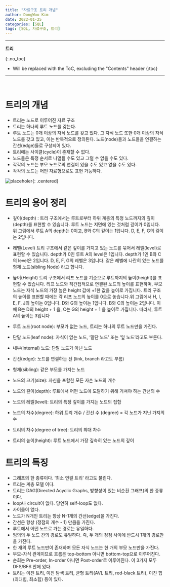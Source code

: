 ```yaml
---
title: "자료구조 트리 개념"
author: DongWoo Kim
date: 2022-01-25
categories: [SQL]
tags: [SQL, 자료구조, 트리]
---
```


---

**트리**

{:.no_toc}

* Will be replaced with the ToC, excluding the "Contents" header
{:toc}

---

<br/>

# **트리의 개념**
- 트리는 노드로 이루어진 자료 구조
- 트리는 하나의 루트 노드를 갖는다. 
- 루트 노드는 0개 이상의 자식 노드를 갖고 있다. 그 자식 노드 또한 0개 이상의 자식 노드를 갖고 있고, 이는 반복적으로 정의된다. 노드(node)들과 노드들을 연결하는 간선(edge)들로 구성되어 있다. 
- 트리에는 사이클(cycle)이 존재할 수 없다. 
- 노드들은 특정 순서로 나열될 수도 있고 그럴 수 없을 수도 있다. 
- 각각의 노드는 부모 노드로의 연결이 있을 수도 있고 없을 수도 있다. 
- 각각의 노드는 어떤 자료형으로도 표현 가능하다.


![placeholer](https://user-images.githubusercontent.com/79832647/150896716-3b8c760d-1410-4232-b81a-d22562561c55.jpeg){: .centered}


# **트리의 용어 정리**

- 깊이(depth) : 트리 구조에서는 루트로부터 하위 계층의 특정 노드까지의 깊이(depth)를 표현할 수 있습니다. 루트 노드는 지면에 있는 것처럼 깊이가 0입니다. 위 그림에서 루트 A의 depth는 0이고, B와 C의 깊이는 1입니다. D, E, F, G의 깊이는 2입니다.

- 레벨(Level) 트리 구조에서 같은 깊이를 가지고 있는 노드를 묶어서 레벨(level)로 표현할 수 있습니다. depth가 0인 루트 A의 level은 1입니다. depth가 1인 B와 C의 level은 2입니다. D, E, F, G의 레벨은 3입니다. 같은 레벨에 나란히 있는 노드를 형제 노드(sibling Node) 라고 합니다.

- 높이(Height) 트리 구조에서 리프 노드를 기준으로 루트까지의 높이(height)를 표현할 수 있습니다. 리프 노드와 직간접적으로 연결된 노드의 높이를 표현하며, 부모 노드는 자식 노드의 가장 높은 height 값에 +1한 값을 높이로 가집니다. 트리 구조의 높이를 표현할 때에는 각 리프 노드의 높이를 0으로 놓습니다.위 그림에서 H, I, E, F, J의 높이는 0입니다. D와 G의 높이는 1입니다. B와 C의 높이는 2입니다. 이때 B는 D의 height + 1 을, C는 G의 height + 1 을 높이로 가집니다. 따라서, 루트 A의 높이는 3입니다

- 루트 노드(root node): 부모가 없는 노드, 트리는 하나의 루트 노드만을 가진다.

- 단말 노드(leaf node): 자식이 없는 노드, ‘말단 노드’ 또는 ‘잎 노드’라고도 부른다.

- 내부(internal) 노드: 단말 노드가 아닌 노드

- 간선(edge): 노드를 연결하는 선 (link, branch 라고도 부름)

- 형제(sibling): 같은 부모를 가지는 노드

- 노드의 크기(size): 자신을 포함한 모든 자손 노드의 개수

- 노드의 깊이(depth): 루트에서 어떤 노드에 도달하기 위해 거쳐야 하는 간선의 수

- 노드의 레벨(level): 트리의 특정 깊이를 가지는 노드의 집합

- 노드의 차수(degree): 하위 트리 개수 / 간선 수 (degree) = 각 노드가 지닌 가지의 수

- 트리의 차수(degree of tree): 트리의 최대 차수

- 트리의 높이(height): 루트 노드에서 가장 깊숙히 있는 노드의 깊이


# **트리의 특징**

- 그래프의 한 종류이다. ‘최소 연결 트리’ 라고도 불린다.
- 트리는 계층 모델 이다.
- 트리는 DAG(Directed Acyclic Graphs, 방향성이 있는 비순환 그래프)의 한 종류이다.
- loop나 circuit이 없다. 당연히 self-loop도 없다.
- 사이클이 없다.
- 노드가 N개인 트리는 항상 N-1개의 간선(edge)을 가진다.
- 간선은 항상 (정점의 개수 - 1) 만큼을 가진다.
- 루트에서 어떤 노드로 가는 경로는 유일하다.
- 임의의 두 노드 간의 경로도 유일하다. 즉, 두 개의 정점 사이에 반드시 1개의 경로만을 가진다.
- 한 개의 루트 노드만이 존재하며 모든 자식 노드는 한 개의 부모 노드만을 가진다.
- 부모-자식 관계이므로 흐름은 top-bottom 아니면 bottom-top으로 이루어진다.
- 순회는 Pre-order, In-order 아니면 Post-order로 이루어진다. 이 3가지 모두 DFS/BFS 안에 있다.
- 트리는 이진 트리, 이진 탐색 트리, 균형 트리(AVL 트리, red-black 트리), 이진 힙(최대힙, 최소힙) 등이 있다.